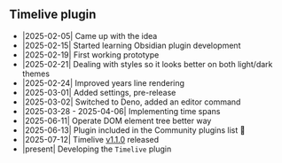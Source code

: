 ## Timelive plugin

- |2025-02-05| Came up with the idea
- |2025-02-15| Started learning Obsidian plugin development
- |2025-02-19| First working prototype
- |2025-02-21| Dealing with styles so it looks better on both light/dark themes
- |2025-02-24| Improved years line rendering
- |2025-03-01| Added settings, pre-release
- |2025-03-02| Switched to Deno, added an editor command
- |2025-03-28 - 2025-04-06| Implementing time spans
- |2025-06-11| Operate DOM element tree better way
- |2025-06-13| Plugin included in the Community plugins list 🎉
- |2025-07-12| Timelive [v1.1.0](https://github.com/aNNiMON/obsidian-timelive/releases/tag/1.1.0) released
- |present| Developing the `Timelive` plugin
